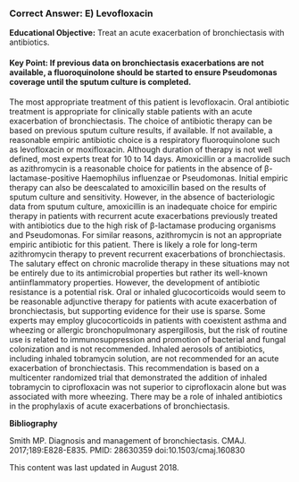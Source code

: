 
### Correct Answer: E) Levofloxacin 

**Educational Objective:** Treat an acute exacerbation of bronchiectasis with antibiotics.

#### **Key Point:** If previous data on bronchiectasis exacerbations are not available, a fluoroquinolone should be started to ensure Pseudomonas coverage until the sputum culture is completed.

The most appropriate treatment of this patient is levofloxacin. Oral antibiotic treatment is appropriate for clinically stable patients with an acute exacerbation of bronchiectasis. The choice of antibiotic therapy can be based on previous sputum culture results, if available. If not available, a reasonable empiric antibiotic choice is a respiratory fluoroquinolone such as levofloxacin or moxifloxacin. Although duration of therapy is not well defined, most experts treat for 10 to 14 days.
Amoxicillin or a macrolide such as azithromycin is a reasonable choice for patients in the absence of β-lactamase-positive Haemophilus influenzae or Pseudomonas. Initial empiric therapy can also be deescalated to amoxicillin based on the results of sputum culture and sensitivity. However, in the absence of bacteriologic data from sputum culture, amoxicillin is an inadequate choice for empiric therapy in patients with recurrent acute exacerbations previously treated with antibiotics due to the high risk of β-lactamase producing organisms and Pseudomonas.
For similar reasons, azithromycin is not an appropriate empiric antibiotic for this patient. There is likely a role for long-term azithromycin therapy to prevent recurrent exacerbations of bronchiectasis. The salutary effect on chronic macrolide therapy in these situations may not be entirely due to its antimicrobial properties but rather its well-known antiinflammatory properties. However, the development of antibiotic resistance is a potential risk.
Oral or inhaled glucocorticoids would seem to be reasonable adjunctive therapy for patients with acute exacerbation of bronchiectasis, but supporting evidence for their use is sparse. Some experts may employ glucocorticoids in patients with coexistent asthma and wheezing or allergic bronchopulmonary aspergillosis, but the risk of routine use is related to immunosuppression and promotion of bacterial and fungal colonization and is not recommended.
Inhaled aerosols of antibiotics, including inhaled tobramycin solution, are not recommended for an acute exacerbation of bronchiectasis. This recommendation is based on a multicenter randomized trial that demonstrated the addition of inhaled tobramycin to ciprofloxacin was not superior to ciprofloxacin alone but was associated with more wheezing. There may be a role of inhaled antibiotics in the prophylaxis of acute exacerbations of bronchiectasis.

**Bibliography**

Smith MP. Diagnosis and management of bronchiectasis. CMAJ. 2017;189:E828-E835. PMID: 28630359 doi:10.1503/cmaj.160830

This content was last updated in August 2018.